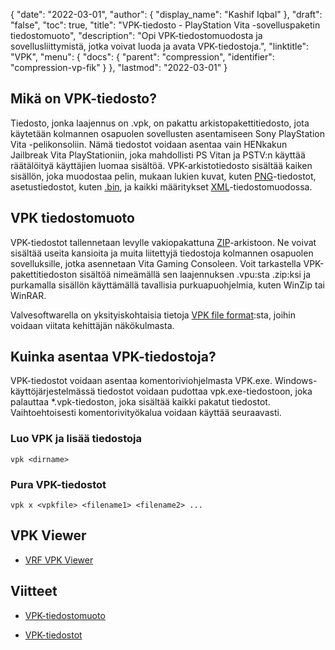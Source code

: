 {
  "date": "2022-03-01",
  "author": {
    "display_name": "Kashif Iqbal"
},
  "draft": "false",
  "toc": true,
  "title": "VPK-tiedosto - PlayStation Vita -sovelluspaketin tiedostomuoto",
  "description": "Opi VPK-tiedostomuodosta ja sovellusliittymistä, jotka voivat luoda ja avata VPK-tiedostoja.",
  "linktitle": "VPK",
  "menu": {
    "docs": {
      "parent": "compression",
      "identifier": "compression-vp-fik"
}
},
  "lastmod": "2022-03-01"
}

## Mikä on VPK-tiedosto?

Tiedosto, jonka laajennus on .vpk, on pakattu arkistopakettitiedosto, jota käytetään kolmannen osapuolen sovellusten asentamiseen Sony PlayStation Vita -pelikonsoliin. Nämä tiedostot voidaan asentaa vain HENkakun Jailbreak Vita PlayStationiin, joka mahdollisti PS Vitan ja PSTV:n käyttää räätälöityä käyttäjien luomaa sisältöä. VPK-arkistotiedosto sisältää kaiken sisällön, joka muodostaa pelin, mukaan lukien kuvat, kuten [PNG](/image/png/)-tiedostot, asetustiedostot, kuten [.bin](/disc-and-media/bin/), ja kaikki määritykset [XML](/web/xml/)-tiedostomuodossa.

## VPK tiedostomuoto

VPK-tiedostot tallennetaan levylle vakiopakattuna [ZIP](/compression/zip/)-arkistoon. Ne voivat sisältää useita kansioita ja muita liitettyjä tiedostoja kolmannen osapuolen sovelluksille, jotka asennetaan Vita Gaming Consoleen. Voit tarkastella VPK-pakettitiedoston sisältöä nimeämällä sen laajennuksen .vpu:sta .zip:ksi ja purkamalla sisällön käyttämällä tavallisia purkuapuohjelmia, kuten WinZip tai WinRAR.

Valvesoftwarella on yksityiskohtaisia tietoja [VPK file format](https://developer.valvesoftware.com/wiki/VPK_File_Format):sta, joihin voidaan viitata kehittäjän näkökulmasta.

## Kuinka asentaa VPK-tiedostoja?

VPK-tiedostot voidaan asentaa komentoriviohjelmasta VPK.exe. Windows-käyttöjärjestelmässä tiedostot voidaan pudottaa vpk.exe-tiedostoon, joka palauttaa \*.vpk-tiedoston, joka sisältää kaikki pakatut tiedostot. Vaihtoehtoisesti komentorivityökalua voidaan käyttää seuraavasti.

### Luo VPK ja lisää tiedostoja

```
vpk <dirname>
```

### Pura VPK-tiedostot

```
vpk x <vpkfile> <filename1> <filename2> ...
```

## VPK Viewer

 * [VRF VPK Viewer](https://github.com/SteamDatabase/ValveResourceFormat)

## Viitteet

* [VPK-tiedostomuoto](https://developer.valvesoftware.com/wiki/VPK_File_Format)

* [VPK-tiedostot](https://developer.valvesoftware.com/wiki/VPK)


